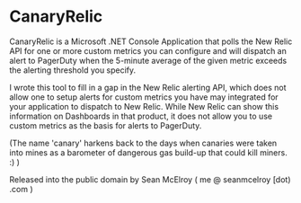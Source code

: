 CanaryRelic
===========

CanaryRelic is a Microsoft .NET Console Application that polls the New Relic API
for one or more custom metrics you can configure and will dispatch an alert to
PagerDuty when the 5-minute average of the given metric exceeds the alerting
threshold you specify.

I wrote this tool to fill in a gap in the New Relic alerting API, which does not
allow one to setup alerts for custom metrics you have may integrated for your
application to dispatch to New Relic.  While New Relic can show this information
on Dashboards in that product, it does not allow you to use custom metrics as
the basis for alerts to PagerDuty.

(The name 'canary' harkens back to the days when canaries were taken into mines
 as a barometer of dangerous gas build-up that could kill miners. :) )
 
Released into the public domain by Sean McElroy ( me @ seanmcelroy [dot) .com )
